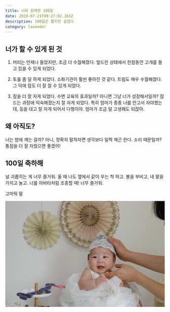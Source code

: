 ```yaml
---
title: 너와 함께한 100일
date: 2020-07-21T09:27:02.263Z
description: 100일은 짧지만 길었다
category: lavender
---
```


## 너가 할 수 있게 된 것

1. 머리는 언제나 들었지만, 조금 더 수월해졌다. 엎드린 상태에서 한참동안 고개를 들고 있을 수 있게 되었다.

2. 토를 좀 덜 하게 되었다. 소화기관이 훨씬 좋아진 것 같다. 트림도 매우 수월해졌다. 그 덕에 잠도 더 잘 잘 수 있게 되었다.

3. 잠을 더 잘 자게 되었다. 수면 교육의 효과일까? 아니면 그냥 너가 성장해서일까? 잠 드는 과정에 익숙해졌는지 잘 자게 되었다. 특히 엄마가 종종 너를 안고서 자야했는데, 등을 대고 잘 자게 되어서 다행이야. 엄마가 조금 덜 고생해도 되잖아.

## 왜 아직도?

너는 밤에 깨는 걸까? 아니, 정확히 말하자면 생각보다 일찍 깨곤 한다. 소리 때문일까? 통잠을 더 잘 자줬으면 좋겠어!

## 100일 축하해

널 괴롭히는 게 너무 즐거워. 울 때 나도 옆에서 같이 우는 척 하고.
볼을 부비고, 네 팔을 가지고 놀고. 너를 아바타처럼 조종할 때! 너무 즐거워.

고마워 딸

![lavender](./lavender.JPG)
